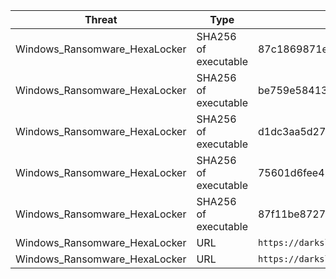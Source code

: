 | Threat                        | Type                 | Value                                                            |
| ----------------------------- | -------------------- | ---------------------------------------------------------------- |
| Windows_Ransomware_HexaLocker | SHA256 of executable | 87c1869871e9be8adaacb41a16c8fff691f86591416a592a77e308c4b7c041be |
| Windows_Ransomware_HexaLocker | SHA256 of executable | be759e58413431dbe40d29ea5e399b1ebbfe75847c19a5a8f2610dab9f78ca8b |
| Windows_Ransomware_HexaLocker | SHA256 of executable | d1dc3aa5d2701a9c611126da9b5d1809d1306c24b988325787ce01db15fdf856 |
| Windows_Ransomware_HexaLocker | SHA256 of executable | 75601d6fee42e2af8ec80d2c18a9b5fb48466084745d119286ff1a03221a37fa |
| Windows_Ransomware_HexaLocker | SHA256 of executable | 87f11be87275147a118544b10396c932dfd7e244cf07826d2707561c8e0f25e8 |
| Windows_Ransomware_HexaLocker | URL | `https://darkslategray-baboon-853641.hostingersite[.]com/index.php` |
| Windows_Ransomware_HexaLocker | URL | `https://darkslategray-baboon-853641.hostingersite[.]com/receive.php` |
